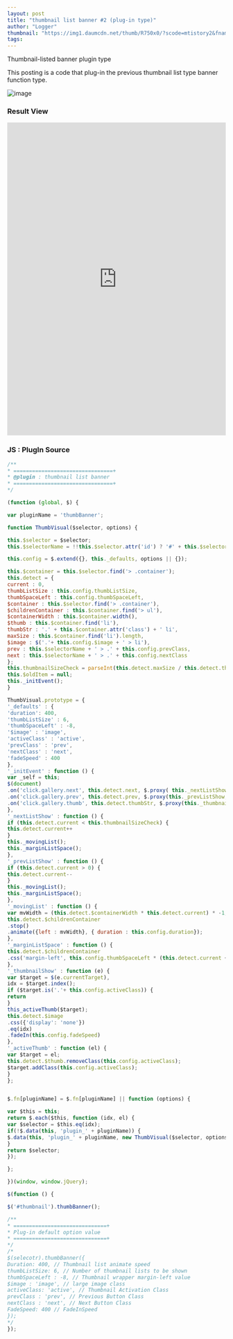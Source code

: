 ```yaml
---
layout: post
title: "thumbnail list banner #2 (plug-in type)"
author: "Logger"
thumbnail: "https://img1.daumcdn.net/thumb/R750x0/?scode=mtistory2&fname=https%3A%2F%2Ft1.daumcdn.net%2Fcfile%2Ftistory%2F251CD93657D61F1B1E"
tags: 
---
```



Thumbnail-listed banner plugin type

This posting is a code that plug-in the previous thumbnail list type banner function type.

![image](https://t1.daumcdn.net/cfile/tistory/251CD93657D61F1B1E)

### Result View

<iframe allowfullscreen="true" allowpaymentrequest="true" allowtransparency="true" class="cp_embed_iframe " frameborder="0" height="722" width="100%" name="cp_embed_1" scrolling="no" src="https://codepen.io/jaehee/embed/WGQmxy?height=722&amp;theme-id=19458&amp;slug-hash=WGQmxy&amp;default-tab=result&amp;user=jaehee&amp;embed-version=2&amp;name=cp_embed_1" style="width: 100%; overflow:hidden; display:block;" title="CodePen Embed" loading="lazy" id="cp_embed_WGQmxy"></iframe>

### JS : PlugIn Source

```js
/**
* ================================+
* @plugin : thumbnail list banner
* ================================+
*/

(function (global, $) {

var pluginName = 'thumbBanner';

function ThumbVisual($selector, options) {

this.$selector = $selector;
this.$selectorName = !!this.$selector.attr('id') ? '#' + this.$selector.attr('id') : '.' + this.$selector.attr('class');

this.config = $.extend({}, this._defaults, options || {});

this.$container = this.$selector.find('> .container');
this.detect = {
current : 0,
thumbListSize : this.config.thumbListSize,
thumbSpaceLeft : this.config.thumbSpaceLeft,
$container : this.$selector.find('> .container'),
$childrenContainer : this.$container.find('> ul'),
$containerWidth : this.$container.width(),
$thumb : this.$container.find('li'),
thumbStr : '.' + this.$container.attr('class') + ' li',
maxSize : this.$container.find('li').length,
$image : $('.'+ this.config.$image + ' > li'),
prev : this.$selectorName + ' > .' + this.config.prevClass,
next : this.$selectorName + ' > .' + this.config.nextClass
};
this.thumbnailSizeCheck = parseInt(this.detect.maxSize / this.detect.thumbListSize) - 1;
this.$oldItem = null;
this._initEvent();
}

ThumbVisual.prototype = {
'_defaults' : {
'duration': 400,
'thumbListSize' : 6,
'thumbSpaceLeft' : -8,
'$image' : 'image',
'activeClass' : 'active',
'prevClass' : 'prev',
'nextClass' : 'next',
'fadeSpeed' : 400
},
'_initEvent' : function () {
var _self = this;
$(document)
.on('click.gallery.next', this.detect.next, $.proxy( this._nextListShow, _self))
.on('click.gallery.prev', this.detect.prev, $.proxy(this._prevListShow, _self))
.on('click.gallery.thumb', this.detect.thumbStr, $.proxy(this._thumbnailShow, _self));
},
'_nextListShow' : function () {
if (this.detect.current < this.thumbnailSizeCheck) {
this.detect.current++
}
this._movingList();
this._marginListSpace();
},
'_prevListShow' : function () {
if (this.detect.current > 0) {
this.detect.current--
}
this._movingList();
this._marginListSpace();
},
'_movingList' : function () {
var mvWidth = (this.detect.$containerWidth * this.detect.current) * -1;
this.detect.$childrenContainer
.stop()
.animate({left : mvWidth}, { duration : this.config.duration});
},
'_marginListSpace' : function () {
this.detect.$childrenContainer
.css('margin-left', this.config.thumbSpaceLeft * (this.detect.current + 1) );
},
'_thumbnailShow' : function (e) {
var $target = $(e.currentTarget),
idx = $target.index();
if ($target.is('.'+ this.config.activeClass)) {
return
}
this_activeThumb($target);
this.detect.$image
.css({'display': 'none'})
.eq(idx)
.fadeIn(this.config.fadeSpeed)
},
'_activeThumb' : function (el) {
var $target = el;
this.detect.$thumb.removeClass(this.config.activeClass);
$target.addClass(this.config.activeClass);
}
};


$.fn[pluginName] = $.fn[pluginName] || function (options) {

var $this = this;
return $.each($this, function (idx, el) {
var $selector = $this.eq(idx);
if(!$.data(this, 'plugin_' + pluginName)) {
$.data(this, 'plugin_' + pluginName, new ThumbVisual($selector, options))
}
return $selector;
});

};

})(window, window.jQuery);

$(function () {

$('#thumbnail').thumbBanner();

/**
* ==============================+
* Plug-in default option value
* ==============================+
*/
/*
$(selecotr).thumbBanner({
Duration: 400, // Thumbnail list animate speed
thumbListSize: 6, // Number of thumbnail lists to be shown
thumbSpaceLeft : -8, // Thumbnail wrapper margin-left value
$image : 'image', // large image class
activeClass: 'active', // Thumbnail Activation Class
prevClass : 'prev', // Previous Button Class
nextClass : 'next', // Next Button Class
FadeSpeed: 400 // FadeInSpeed
});
*/
});
```